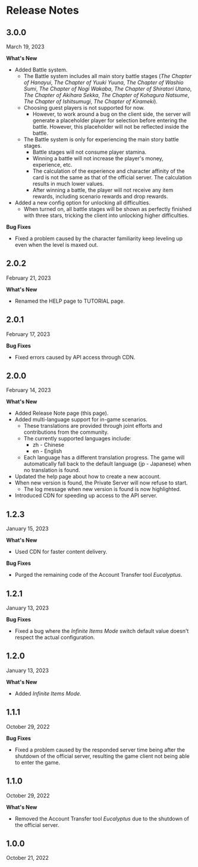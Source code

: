 # Release Notes

## 3.0.0

March 19, 2023

**What's New**

* Added Battle system.
    * The Battle system includes all main story battle stages (*The Chapter of Hanayui*, *The Chapter of Yuuki Yuuna*, *The Chapter of Washio Sumi*, *The Chapter of Nogi Wakaba*, *The Chapter of Shiratori Utano*, *The Chapter of Akihara Sekka*, *The Chapter of Kohagura Natsume*, *The Chapter of Ishitsumugi*, *The Chapter of Kirameki*).
    * Choosing guest players is not supported for now.
        * However, to work around a bug on the client side, the server will generate a placeholder player for selection before entering the battle. However, this placeholder will not be reflected inside the battle.
    * The Battle system is only for experiencing the main story battle stages.
        * Battle stages will not consume player stamina.
        * Winning a battle will not increase the player's money, experience, etc.
        * The calculation of the experience and character affinity of the card is not the same as that of the official server. The calculation results in much lower values.
        * After winning a battle, the player will not receive any item rewards, including scenario rewards and drop rewards.
* Added a new config option for unlocking all difficulties.
    * When turned on, all battle stages will be shown as perfectly finished with three stars, tricking the client into unlocking higher difficulties.

**Bug Fixes**

* Fixed a problem caused by the character familiarity keep leveling up even when the level is maxed out.

## 2.0.2

February 21, 2023

**What's New**

* Renamed the HELP page to TUTORIAL page.

## 2.0.1

February 17, 2023

**Bug Fixes**

* Fixed errors caused by API access through CDN.

## 2.0.0

February 14, 2023

**What's New**

* Added Release Note page (this page).
* Added multi-language support for in-game scenarios.
    * These translations are provided through joint efforts and contributions from the community.
    * The currently supported languages include:
        * zh - Chinese
        * en - English
    * Each language has a different translation progress. The game will automatically fall back to the default language (jp - Japanese) when no translation is found.
* Updated the help page about how to create a new account.
* When new version is found, the Private Server will now refuse to start.
    * The log message when new version is found is now highlighted.
* Introduced CDN for speeding up access to the API server.

## 1.2.3

January 15, 2023

**What's New**

* Used CDN for faster content delivery.

**Bug Fixes**

* Purged the remaining code of the Account Transfer tool *Eucalyptus*.

## 1.2.1

January 13, 2023

**Bug Fixes**

* Fixed a bug where the *Infinite Items Mode* switch default value doesn't respect the actual configuration.

## 1.2.0

January 13, 2023

**What's New**

* Added *Infinite Items Mode*.

## 1.1.1

October 29, 2022

**Bug Fixes**

* Fixed a problem caused by the responded server time being after the shutdown of the official server, resulting the game client not being able to enter the game.

## 1.1.0

October 29, 2022

**What's New**

* Removed the Account Transfer tool *Eucalyptus* due to the shutdown of the official server.

## 1.0.0

October 21, 2022